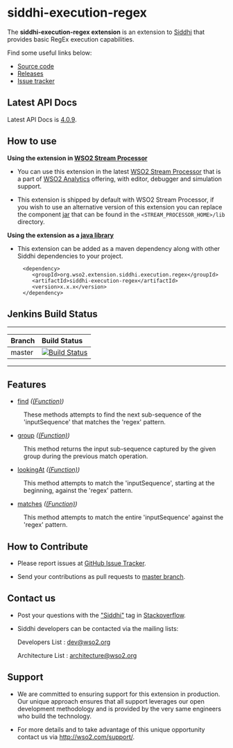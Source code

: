 siddhi-execution-regex
======================================

The **siddhi-execution-regex extension** is an extension to <a target="_blank" href="https://wso2.github
.io/siddhi">Siddhi</a> that provides basic RegEx execution capabilities.

Find some useful links below:

* <a target="_blank" href="https://github.com/wso2-extensions/siddhi-execution-regex">Source code</a>
* <a target="_blank" href="https://github.com/wso2-extensions/siddhi-execution-regex/releases">Releases</a>
* <a target="_blank" href="https://github.com/wso2-extensions/siddhi-execution-regex/issues">Issue tracker</a>

## Latest API Docs 

Latest API Docs is <a target="_blank" href="https://wso2-extensions.github.io/siddhi-execution-regex/api/4.0.9">4.0.9</a>.

## How to use 

**Using the extension in <a target="_blank" href="https://github.com/wso2/product-sp">WSO2 Stream Processor</a>**

* You can use this extension in the latest <a target="_blank" href="https://github.com/wso2/product-sp/releases">WSO2 Stream Processor</a> that is a part of <a target="_blank" href="http://wso2.com/analytics?utm_source=gitanalytics&utm_campaign=gitanalytics_Jul17">WSO2 Analytics</a> offering, with editor, debugger and simulation support. 

* This extension is shipped by default with WSO2 Stream Processor, if you wish to use an alternative version of this extension you can replace the component <a target="_blank" href="https://github.com/wso2-extensions/siddhi-execution-regex/releases">jar</a> that can be found in the `<STREAM_PROCESSOR_HOME>/lib` directory.

**Using the extension as a <a target="_blank" href="https://wso2.github.io/siddhi/documentation/running-as-a-java-library">java library</a>**

* This extension can be added as a maven dependency along with other Siddhi dependencies to your project.

```
     <dependency>
        <groupId>org.wso2.extension.siddhi.execution.regex</groupId>
        <artifactId>siddhi-execution-regex</artifactId>
        <version>x.x.x</version>
     </dependency>
```

## Jenkins Build Status

---

|  Branch | Build Status |
| :------ |:------------ | 
| master  | [![Build Status](https://wso2.org/jenkins/job/siddhi/job/siddhi-execution-regex/badge/icon)](https://wso2.org/jenkins/job/siddhi/job/siddhi-execution-regex/) |

---

## Features

* <a target="_blank" href="https://wso2-extensions.github.io/siddhi-execution-regex/api/4.0.9/#find-function">find</a> *(<a target="_blank" href="https://wso2.github.io/siddhi/documentation/siddhi-4.0/#function">(Function)</a>)*<br><div style="padding-left: 1em;"><p>These methods attempts to find the next sub-sequence of the 'inputSequence' that matches the 'regex' pattern.</p></div>
* <a target="_blank" href="https://wso2-extensions.github.io/siddhi-execution-regex/api/4.0.9/#group-function">group</a> *(<a target="_blank" href="https://wso2.github.io/siddhi/documentation/siddhi-4.0/#function">(Function)</a>)*<br><div style="padding-left: 1em;"><p>This method returns the input sub-sequence captured by the given group during the previous match operation.</p></div>
* <a target="_blank" href="https://wso2-extensions.github.io/siddhi-execution-regex/api/4.0.9/#lookingat-function">lookingAt</a> *(<a target="_blank" href="https://wso2.github.io/siddhi/documentation/siddhi-4.0/#function">(Function)</a>)*<br><div style="padding-left: 1em;"><p>This method attempts to match the 'inputSequence', starting at the beginning, against the 'regex' pattern.</p></div>
* <a target="_blank" href="https://wso2-extensions.github.io/siddhi-execution-regex/api/4.0.9/#matches-function">matches</a> *(<a target="_blank" href="https://wso2.github.io/siddhi/documentation/siddhi-4.0/#function">(Function)</a>)*<br><div style="padding-left: 1em;"><p>This method attempts to match the entire 'inputSequence' against the 'regex' pattern.</p></div>

## How to Contribute
 
  * Please report issues at <a target="_blank" href="https://github.com/wso2-extensions/siddhi-execution-regex/issues">GitHub Issue Tracker</a>.
  
  * Send your contributions as pull requests to <a target="_blank" href="https://github.com/wso2-extensions/siddhi-execution-regex/tree/master">master branch</a>. 
 
## Contact us 

 * Post your questions with the <a target="_blank" href="http://stackoverflow.com/search?q=siddhi">"Siddhi"</a> tag in <a target="_blank" href="http://stackoverflow.com/search?q=siddhi">Stackoverflow</a>. 
 
 * Siddhi developers can be contacted via the mailing lists:
 
    Developers List   : [dev@wso2.org](mailto:dev@wso2.org)
    
    Architecture List : [architecture@wso2.org](mailto:architecture@wso2.org)
 
## Support 

* We are committed to ensuring support for this extension in production. Our unique approach ensures that all support leverages our open development methodology and is provided by the very same engineers who build the technology. 

* For more details and to take advantage of this unique opportunity contact us via <a target="_blank" href="http://wso2.com/support?utm_source=gitanalytics&utm_campaign=gitanalytics_Jul17">http://wso2.com/support/</a>. 

